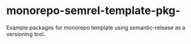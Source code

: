 # monorepo-semrel-template-pkg-
Example packages for monorepo template using semantic-release as a versioning tool.
